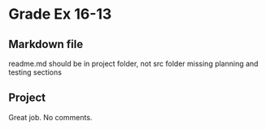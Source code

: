 # Grade Ex 16-13

## Markdown file
readme.md should be in project folder, not src folder
missing planning and testing sections

## Project
Great job.
No comments.
